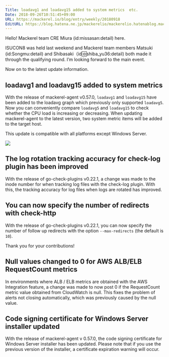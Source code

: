 ```yaml
---
Title: loadavg1 and loadavg15 added to system metrics  etc.
Date: 2018-09-26T10:51:45+09:00
URL: https://mackerel.io/blog/entry/weekly/20180918
EditURL: https://blog.hatena.ne.jp/mackerelio/mackerelio.hatenablog.mackerel.io/atom/entry/10257846132639586486
---
```


Hello! Mackerel team CRE Miura (id:missasan:detail) here.

ISUCON8 was held last weekend and Mackerel team members Matsuki  (id:Songmu:detail) and Shibasaki（id:id:shiba_yu36:detail) both made it through the qualifying round. I’m looking forward to the main event.

Now on to the latest update information.

## loadavg1 and loadavg15 added to system metrics

With the release of mackerel-agent v0.57.0, `loadavg1` and `loadavg15` have been added to the loadavg graph which previously only supported `loadavg5`. Now you can conveniently compare `loadavg5` and `loadavg15` to check whether the CPU load is increasing or decreasing. When updating mackerel-agent to the latest version, two system metric items will be added to the target host.

This update is compatible with all platforms except Windows Server.

![](https://cdn-ak.f.st-hatena.com/images/fotolife/a/andyyk/20180926/20180926104755.png)

## The log rotation tracking accuracy for check-log plugin has been improved

With the release of go-check-plugins v0.22.1, a change was made to the inode number for when tracking log files with the check-log plugin. With this, the tracking accuracy for log files when logs are rotated has improved.

## You can now specify the number of redirects with check-http

With the release of go-check-plugins v0.22.1, you can now specify the number of follow up redirects with the option `--max-redirects` (the default is `10`).

Thank you for your contributions!

## Null values changed to 0 for AWS ALB/ELB RequestCount metrics

In environments where ALB / ELB metrics are obtained with the AWS Integration feature, a change was made to now post 0 if the RequestCount metric value obtained from CloudWatch is null. This fixes the problem of alerts not closing automatically, which was previously caused by the null value.

## Code signing certificate for Windows Server installer updated

With the release of mackerel-agent v 0.57.0, the code signing certificate for Windows Server installer has been updated. Please note that if you use the previous version of the installer, a certificate expiration warning will occur.
